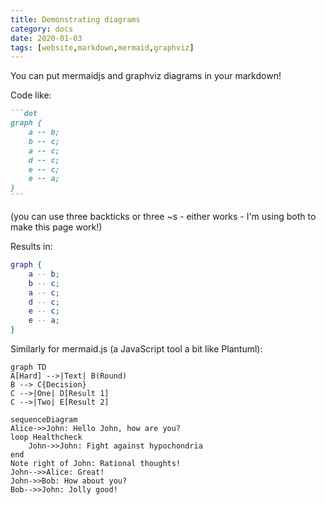 ```yaml
---
title: Demonstrating diagrams
category: docs
date: 2020-01-03
tags: [website,markdown,mermaid,graphviz]
---
```


You can put mermaidjs and graphviz diagrams in your markdown!

Code like:
~~~markdown
```dot
graph {
    a -- b;
    b -- c;
    a -- c;
    d -- c;
    e -- c;
    e -- a;
}
```
~~~

(you can use three backticks or three ~s - either works - I'm using both to make this page work!)

Results in:

```dot
graph {
    a -- b;
    b -- c;
    a -- c;
    d -- c;
    e -- c;
    e -- a;
}
```

Similarly for mermaid.js (a JavaScript tool a bit like Plantuml):

```mermaid
graph TD
A[Hard] -->|Text| B(Round)
B --> C{Decision}
C -->|One| D[Result 1]
C -->|Two| E[Result 2]
```

```mermaid
sequenceDiagram
Alice->>John: Hello John, how are you?
loop Healthcheck
    John->>John: Fight against hypochondria
end
Note right of John: Rational thoughts!
John-->>Alice: Great!
John->>Bob: How about you?
Bob-->>John: Jolly good!
```